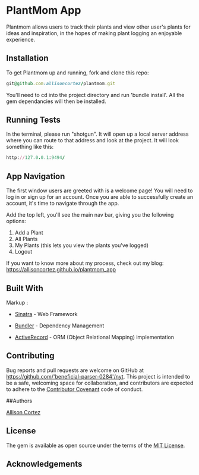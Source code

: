 
# PlantMom App

Plantmom allows users to track their plants and view other user's plants for ideas and inspiration, in the hopes of making plant logging an enjoyable experience. 


## Installation

To get Plantmom up and running, fork and clone this repo:

```ruby
git@github.com:allisoncortez/plantmom.git
```

You'll need to cd into the project directory and run 'bundle install'. All the gem dependancies will then be installed.

## Running Tests

In the terminal, please run "shotgun". It will open up a local server address where you can route to that address and look at the project. It will look something like this:

```ruby
http://127.0.0.1:9494/
```


## App Navigation

The first window users are greeted with is a welcome page!
You will need to log in or sign up for an account.
Once you are able to successfully create an account, it's time to navigate through the app.

Add the top left, you'll see the main nav bar, giving you the following options:
1. Add a Plant
2. All Plants
3. My Plants (this lets you view the plants you've logged)
4. Logout

If you want to know more about my process, check out my blog:
https://allisoncortez.github.io/plantmom_app

## Built With 

 Markup : 
 * [Sinatra](http://sinatrarb.com/) - Web Framework
 
 * [Bundler](https://bundler.io/) - Dependency Management 
          
 * [ActiveRecord](https://guides.rubyonrails.org/active_record_basics.html) - ORM (Object Relational Mapping) implementation


<!--[Sinatra](http://sinatrarb.com/) - Web Framework-->
<!--[Bundler](https://bundler.io/) - Dependency Management-->
<!--[ActiveRecord](https://guides.rubyonrails.org/active_record_basics.html) - ORM (Object Relational Mapping) implementation-->

## Contributing

Bug reports and pull requests are welcome on GitHub at https://github.com/'beneficial-parser-0284'/nyt. This project is intended to be a safe, welcoming space for collaboration, and contributors are expected to adhere to the [Contributor Covenant](http://contributor-covenant.org) code of conduct.


##Authors

[Allison Cortez](https://github.com/allisoncortez)

## License

The gem is available as open source under the terms of the [MIT License](https://opensource.org/licenses/MIT).


## Acknowledgements

